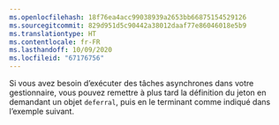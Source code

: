 ```yaml
---
ms.openlocfilehash: 18f76ea4acc99038939a2653bb66875154529126
ms.sourcegitcommit: 829d951d5c90442a38012daaf77e86046018e5b9
ms.translationtype: HT
ms.contentlocale: fr-FR
ms.lasthandoff: 10/09/2020
ms.locfileid: "67176756"
---
```

Si vous avez besoin d’exécuter des tâches asynchrones dans votre gestionnaire, vous pouvez remettre à plus tard la définition du jeton en demandant un objet `deferral`, puis en le terminant comme indiqué dans l’exemple suivant.
